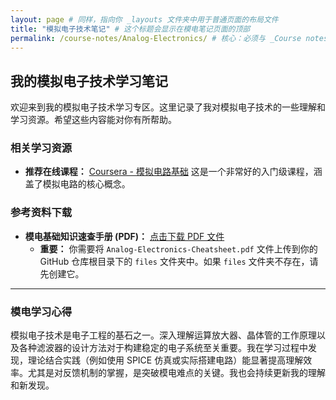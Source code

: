 ```yaml
---
layout: page # 同样，指向你 _layouts 文件夹中用于普通页面的布局文件
title: "模拟电子技术笔记" # 这个标题会显示在模电笔记页面的顶部
permalink: /course-notes/Analog-Electronics/ # 核心：必须与 _Course notes/index.md 中指向它的链接完全匹配！
---
```


## 我的模拟电子技术学习笔记

欢迎来到我的模拟电子技术学习专区。这里记录了我对模拟电子技术的一些理解和学习资源。希望这些内容能对你有所帮助。

### 相关学习资源

* **推荐在线课程：** [Coursera - 模拟电路基础](https://www.coursera.org/courses?query=analog%20circuits)
    这是一个非常好的入门级课程，涵盖了模拟电路的核心概念。

### 参考资料下载

* **模电基础知识速查手册 (PDF)：** [点击下载 PDF 文件](/files/Analog-Electronics-Cheatsheet.pdf)
    * **重要：** 你需要将 `Analog-Electronics-Cheatsheet.pdf` 文件上传到你的 GitHub 仓库根目录下的 `files` 文件夹中。如果 `files` 文件夹不存在，请先创建它。

---

### 模电学习心得

模拟电子技术是电子工程的基石之一。深入理解运算放大器、晶体管的工作原理以及各种滤波器的设计方法对于构建稳定的电子系统至关重要。我在学习过程中发现，理论结合实践（例如使用 SPICE 仿真或实际搭建电路）能显著提高理解效率。尤其是对反馈机制的掌握，是突破模电难点的关键。我也会持续更新我的理解和新发现。
